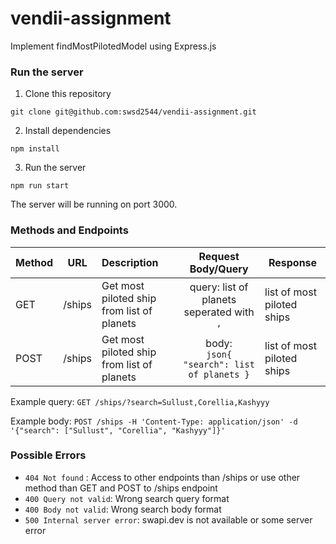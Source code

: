 # vendii-assignment

Implement findMostPilotedModel using Express.js

### Run the server

1. Clone this repository 
```
git clone git@github.com:swsd2544/vendii-assignment.git
```
2. Install dependencies 
```
npm install
```
3. Run the server
```
npm run start
```
The server will be running on port 3000.  
  
### Methods and Endpoints

Method | URL | Description | Request Body/Query | Response
--- | --- | :--- | :---: | --- 
GET | /ships | Get most piloted ship from list of planets | query: list of planets seperated with `,` | list of most piloted ships
POST| /ships | Get most piloted ship from list of planets | body:<br/>`json{ "search": list of planets }` | list of most piloted ships

Example query: `GET /ships/?search=Sullust,Corellia,Kashyyy`

Example body: `POST /ships -H 'Content-Type: application/json' -d '{"search": ["Sullust", "Corellia", "Kashyyy"]}'`

### Possible Errors
- `404 Not found` : Access to other endpoints than /ships or use other method than GET and POST to /ships endpoint
- `400 Query not valid`: Wrong search query format
- `400 Body not valid`: Wrong search body format
- `500 Internal server error`: swapi.dev is not available or some server error
